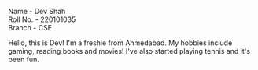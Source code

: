 Name - Dev Shah<br />
Roll No. - 220101035<br />
Branch - CSE<br />

Hello, this is Dev! I'm a freshie from Ahmedabad. My hobbies include gaming, reading books and movies! I've also started playing tennis and it's been fun. 

